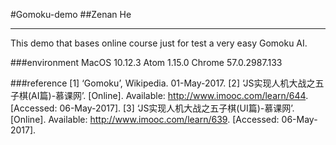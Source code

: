 #Gomoku-demo
##Zenan He
***
This demo that bases online course just for test a very easy Gomoku AI.

###environment
MacOS 10.12.3
Atom 1.15.0
Chrome 57.0.2987.133

###reference
[1]	‘Gomoku’, Wikipedia. 01-May-2017.
[2]	‘JS实现人机大战之五子棋(AI篇)-慕课网’. [Online]. Available: http://www.imooc.com/learn/644. [Accessed: 06-May-2017].
[3]	‘JS实现人机大战之五子棋(UI篇)-慕课网’. [Online]. Available: http://www.imooc.com/learn/639. [Accessed: 06-May-2017].
